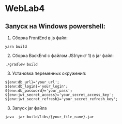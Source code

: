 # WebLab4
## Запуск на Windows powershell:

1) Сборка FrontEnd в js файл:
```
yarn build
```
2) Сборка BackEnd с файлом JS(пункт 1) в jar файл:
```
./gradlew build
```
3) Установка переменных окружения:
```
${env:db_url}='your_url';
${env:db_login}='your_login';
${env:db_password}='your_pass';
${env:jwt_secret_access}='your_secret_access_key';
${env:jwt_secret_refresh}='your_secret_refresh_key';
```
3) Запуск jar файла
```
java -jar build/libs/{your_file_name}.jar
```
